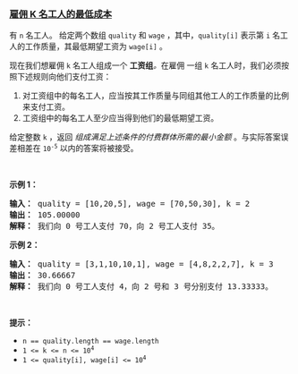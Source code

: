 ### [雇佣 K 名工人的最低成本](https://leetcode-cn.com/problems/minimum-cost-to-hire-k-workers)

<p>有 <code>n</code>&nbsp;名工人。&nbsp;给定两个数组&nbsp;<code>quality</code>&nbsp;和&nbsp;<code>wage</code>&nbsp;，其中，<code>quality[i]</code>&nbsp;表示第&nbsp;<code>i</code>&nbsp;名工人的工作质量，其最低期望工资为&nbsp;<code>wage[i]</code>&nbsp;。</p>

<p>现在我们想雇佣&nbsp;<code>k</code>&nbsp;名工人组成一个&nbsp;<strong>工资组</strong><em>。</em>在雇佣&nbsp;一组 <code>k</code>&nbsp;名工人时，我们必须按照下述规则向他们支付工资：</p>

<ol>
	<li>对工资组中的每名工人，应当按其工作质量与同组其他工人的工作质量的比例来支付工资。</li>
	<li>工资组中的每名工人至少应当得到他们的最低期望工资。</li>
</ol>

<p>给定整数 <code>k</code> ，返回 <em>组成满足上述条件的付费群体所需的最小金额&nbsp;</em>。与实际答案误差相差在&nbsp;<code>10<sup>-5</sup></code>&nbsp;以内的答案将被接受。</p>

<p>&nbsp;</p>

<ol>
</ol>

<p><strong class="example">示例 1：</strong></p>

<pre>
<strong>输入： </strong>quality = [10,20,5], wage = [70,50,30], k = 2
<strong>输出： </strong>105.00000
<strong>解释：</strong> 我们向 0 号工人支付 70，向 2 号工人支付 35。</pre>

<p><strong class="example">示例 2：</strong></p>

<pre>
<strong>输入： </strong>quality = [3,1,10,10,1], wage = [4,8,2,2,7], k = 3
<strong>输出： </strong>30.66667
<strong>解释： </strong>我们向 0 号工人支付 4，向 2 号和 3 号分别支付 13.33333。</pre>

<p>&nbsp;</p>

<p><strong>提示：</strong></p>

<ul>
	<li><code>n == quality.length == wage.length</code></li>
	<li><code>1 &lt;= k &lt;= n &lt;= 10<sup>4</sup></code></li>
	<li><code>1 &lt;= quality[i], wage[i] &lt;= 10<sup>4</sup></code></li>
</ul>
